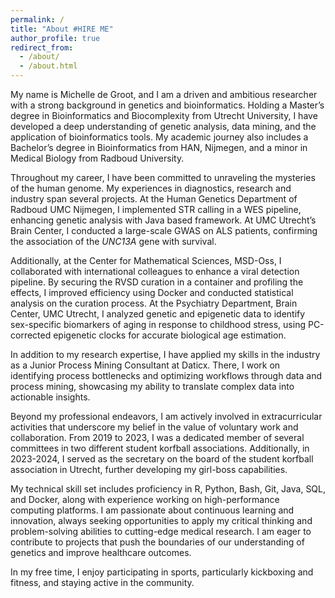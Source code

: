 ```yaml
---
permalink: /
title: "About #HIRE ME"
author_profile: true
redirect_from: 
  - /about/
  - /about.html
---
```


My name is Michelle de Groot, and I am a driven and ambitious researcher with a strong background in genetics and bioinformatics. Holding a Master’s degree in Bioinformatics and Biocomplexity from Utrecht University, I have developed a deep understanding of genetic analysis, data mining, and the application of bioinformatics tools. My academic journey also includes a Bachelor’s degree in Bioinformatics from HAN, Nijmegen, and a minor in Medical Biology from Radboud University.

Throughout my career, I have been committed to unraveling the mysteries of the human genome. My experiences in diagnostics, research and industry span several projects. At the Human Genetics Department of Radboud UMC Nijmegen, I implemented STR calling in a WES pipeline, enhancing genetic analysis with Java based framework. At UMC Utrecht’s Brain Center, I conducted a large-scale GWAS on ALS patients, confirming the association of the _UNC13A_ gene with survival.

Additionally, at the Center for Mathematical Sciences, MSD-Oss, I collaborated with international colleagues to enhance a viral detection pipeline. By securing the RVSD curation in a container and profiling the effects, I improved efficiency using Docker and conducted statistical analysis on the curation process. At the Psychiatry Department, Brain Center, UMC Utrecht, I analyzed genetic and epigenetic data to identify sex-specific biomarkers of aging in response to childhood stress, using PC-corrected epigenetic clocks for accurate biological age estimation.

In addition to my research expertise, I have applied my skills in the industry as a Junior Process Mining Consultant at Daticx. There, I work on identifying process bottlenecks and optimizing workflows through data and process mining, showcasing my ability to translate complex data into actionable insights.

Beyond my professional endeavors, I am actively involved in extracurricular activities that underscore my belief in the value of voluntary work and collaboration. From 2019 to 2023, I was a dedicated member of several committees in two different student korfball associations. Additionally, in 2023-2024, I served as the secretary on the board of the student korfball association in Utrecht, further developing my girl-boss capabilities.

My technical skill set includes proficiency in R, Python, Bash, Git, Java, SQL, and Docker, along with experience working on high-performance computing platforms. I am passionate about continuous learning and innovation, always seeking opportunities to apply my critical thinking and problem-solving abilities to cutting-edge medical research. I am eager to contribute to projects that push the boundaries of our understanding of genetics and improve healthcare outcomes.

In my free time, I enjoy participating in sports, particularly kickboxing and fitness, and staying active in the community. 